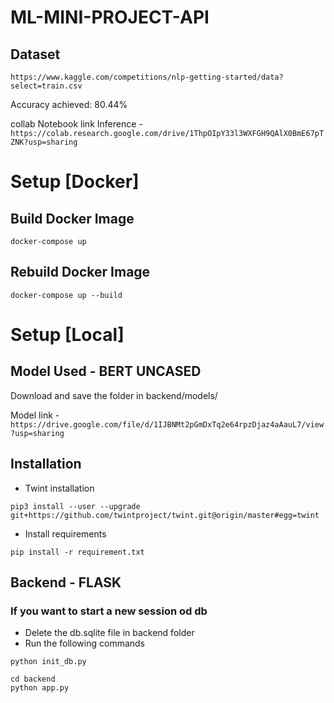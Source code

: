# ML-MINI-PROJECT-API

## Dataset 

``` https://www.kaggle.com/competitions/nlp-getting-started/data?select=train.csv ```

Accuracy achieved: 80.44%

collab Notebook link Inference - `https://colab.research.google.com/drive/1ThpOIpY33l3WXFGH9QAlX0BmE67pTZNK?usp=sharing`

# Setup [Docker]

## Build Docker Image

```docker-compose up```

## Rebuild Docker Image

```docker-compose up --build```

# Setup [Local]

## Model Used - BERT UNCASED 

Download and save the folder in backend/models/

Model link - ``` https://drive.google.com/file/d/1IJBNMt2pGmDxTq2e64rpzDjaz4aAauL7/view?usp=sharing ```

## Installation

- Twint installation

```
pip3 install --user --upgrade git+https://github.com/twintproject/twint.git@origin/master#egg=twint
```

-  Install requirements

```
pip install -r requirement.txt 
```

## Backend - FLASK

### If you want to start a new session od db

- Delete the db.sqlite file in backend folder
- Run the following commands

```
python init_db.py
```

```
cd backend
python app.py
```